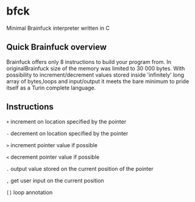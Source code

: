 # bfck
Minimal Brainfuck interpreter written in C

## Quick Brainfuck overview

Brainfuck offers only 8 instructions to build your program from. In originalBrainfuck size of the memory was limited to 30 000 bytes. With possibility to increment/decrement values stored inside 'infinitely' long array of bytes,loops and input/output it meets the bare minimum to pride itself as a Turin complete language. 

## Instructions 

`+` increment on location specified by the pointer

`-` decrement on location specified by the pointer

`>` increment pointer value if possible

`<` decrement pointer value if possible

`.` output value stored on the current position of the pointer

`,` get user input on the current position

`[]` loop annotation

